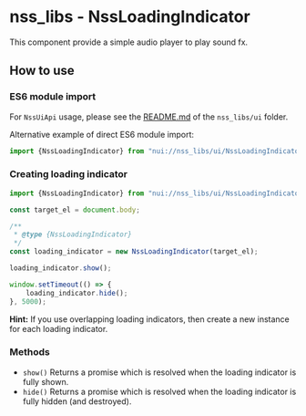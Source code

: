 # nss_libs - NssLoadingIndicator

This component provide a simple audio player to play sound fx.

## How to use

### ES6 module import

For `NssUiApi` usage, please see the [README.md](../README.md#load-components-via-api) of the `nss_libs/ui` folder.

Alternative example of direct ES6 module import:

```javascript
import {NssLoadingIndicator} from "nui://nss_libs/ui/NssLoadingIndicator/NssLoadingIndicator.js";
```

### Creating loading indicator

```javascript
import {NssLoadingIndicator} from "nui://nss_libs/ui/NssLoadingIndicator/NssLoadingIndicator.js";

const target_el = document.body;

/**
 * @type {NssLoadingIndicator}
 */
const loading_indicator = new NssLoadingIndicator(target_el);

loading_indicator.show();

window.setTimeout(() => {
    loading_indicator.hide();
}, 5000);
```

__Hint:__ If you use overlapping loading indicators, then create a new instance for each loading indicator.

### Methods

- `show()` Returns a promise which is resolved when the loading indicator is fully shown.
- `hide()` Returns a promise which is resolved when the loading indicator is fully hidden (and destroyed).